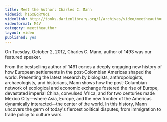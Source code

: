 ```yaml
---
title: Meet the Author: Charles C. Mann
videoid: h1GxEqRY8qI
videolink: http://tonks.darienlibrary.org/1/archives/video/meetheauthor/20121002_charles_mann.m4v
videoformat: M4V
category: meettheauthor
layout: video
published: yes
---
```


On Tuesday, October 2, 2012, Charles C. Mann, author of 1493 was our featured speaker. 

From the bestselling author of 1491 comes a deeply engaging new history of how European settlements in the post-Colombian Americas shaped the world. Presenting the latest research by biologists, anthropologists, archaeologists, and historians, Mann shows how the post-Columbian network of ecological and economic exchange fostered the rise of Europe, devastated imperial China, convulsed Africa, and for two centuries made Mexico City—where Asia, Europe, and the new frontier of the Americas dynamically interacted—the center of the world. In this history, Mann uncovers the germ of today's fiercest political disputes, from immigration to trade policy to culture wars.